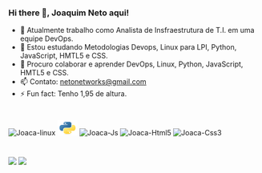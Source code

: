 ### Hi there 👋, Joaquim Neto aqui!

- 🔭 Atualmente trabalho como Analista de Insfraestrutura de T.I. em uma equipe DevOps.
- 🌱 Estou estudando Metodologias Devops, Linux para LPI, Python, JavaScript, HMTL5 e CSS.
- 👯 Procuro colaborar e aprender DevOps, Linux, Python, JavaScript, HMTL5 e CSS.
- 📫 Contato: netonetworks@gmail.com
- ⚡ Fun fact: Tenho 1,95 de altura.

#

<div style="display: inline_block">
  <img alt="Joaca-linux" height="30" width="40" src="https://cdn.jsdelivr.net/gh/devicons/devicon/icons/linux/linux-plain.svg">
  <img alt="Joaca-Python" height="30" width="40" src="https://raw.githubusercontent.com/devicons/devicon/master/icons/python/python-original.svg">
  <img alt="Joaca-Js" height="30" width="40" src="https://cdn.jsdelivr.net/gh/devicons/devicon/icons/javascript/javascript-original.svg">
  <img alt="Joaca-Html5" height="30" width="40" src="https://cdn.jsdelivr.net/gh/devicons/devicon/icons/html5/html5-plain-wordmark.svg">
  <img alt="Joaca-Css3" height="30" width="40" src="https://cdn.jsdelivr.net/gh/devicons/devicon/icons/css3/css3-plain-wordmark.svg">
</div>

#

<a href = "mailto:netonetworks@gmail.com"><img src="https://img.shields.io/badge/-Gmail-%23333?style=for-the-badge&logo=gmail&logoColor=white" target="_blank"></a>
<a href="https://www.linkedin.com/in/joaquimnogueiraneto"><img src="https://img.shields.io/badge/-LinkedIn-%230077B5?style=for-the-badge&logo=linkedin&logoColor=white" target="_blank"></a> 
